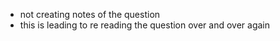 - not creating notes of the question
- this is leading to re reading the question over and over again